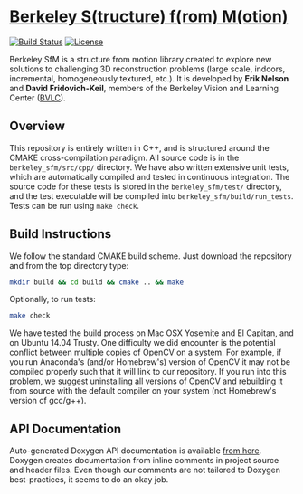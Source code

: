 # [Berkeley S(tructure) f(rom) M(otion)](http://erik-nelson.github.io/berkeley_sfm/)

[![Build Status](https://travis-ci.org/erik-nelson/berkeley_sfm.svg?branch=master)](https://travis-ci.org/erik-nelson/berkeley_sfm)
[![License](https://img.shields.io/badge/license-BSD-blue.svg)](LICENSE)

Berkeley SfM is a structure from motion library created to explore new solutions to challenging 3D reconstruction problems (large scale, indoors, incremental, homogeneously textured, etc.). It is developed by **Erik Nelson** and **David Fridovich-Keil**, members of the Berkeley Vision and Learning Center ([BVLC](http://bvlc.eecs.berkeley.edu)).

## Overview
This repository is entirely written in C++, and is structured around the CMAKE cross-compilation paradigm. All source code is in the `berkeley_sfm/src/cpp/` directory. We have also written extensive unit tests, which are automatically compiled and tested in continuous integration. The source code for these tests is stored in the `berkeley_sfm/test/` directory, and the test executable will be compiled into `berkeley_sfm/build/run_tests`. Tests can be run using `make check`.

## Build Instructions
We follow the standard CMAKE build scheme. Just download the repository and from the top directory type:

```bash
mkdir build && cd build && cmake .. && make
```

Optionally, to run tests:

```bash
make check
```

We have tested the build process on Mac OSX Yosemite and El Capitan, and on Ubuntu 14.04 Trusty. One difficulty we did encounter is the potential conflict between multiple copies of OpenCV on a system. For example, if you run Anaconda's (and/or Homebrew's) version of OpenCV it may not be compiled properly such that it will link to our repository. If you run into this problem, we suggest uninstalling all versions of OpenCV and rebuilding it from source with the default compiler on your system (not Homebrew's version of gcc/g++).

## API Documentation
Auto-generated Doxygen API documentation is available [from here](http://erik-nelson.github.io/berkeley_sfm/documentation). Doxygen creates documentation from inline comments in project source and header files. Even though our comments are not tailored to Doxygen best-practices, it seems to do an okay job.
